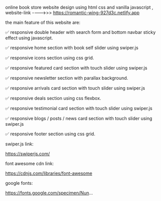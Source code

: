 online book store website design using html css and vanilla javascript , website-link ---->>> https://romantic-wing-927d3c.netlify.app

the main feature of this website are:

✅ responsive double header with search form and bottom navbar sticky effect using javascript.

✅ responsive home section with book self slider using swiper.js

✅ responsive icons section using css grid.

✅ responsive featured card section with touch slider using swiper.js

✅ responsive newsletter section with parallax background.

✅ responsive arrivals card section with touch slider using swiper.js

✅ responsive deals section using css flexbox.

✅ responsive testimonial card section with touch slider using swiper.js

✅ responsive  blogs / posts / news card section with touch slider using swiper.js

✅ responsive footer section using css grid.


swiper.js link:

https://swiperjs.com/

font awesome cdn link:

https://cdnjs.com/libraries/font-awesome

google fonts:

https://fonts.google.com/specimen/Nun...
